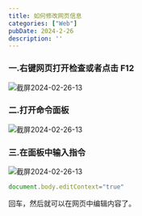 ```yaml
---
title: 如何修改网页信息
categories: ["Web"]
pubDate: 2024-2-26
description: ''
---
```


### 一.右键网页打开检查或者点击 F12

<img src="https://cdn.jsdelivr.net/gh/SUNSIR007/picx-images-hosting@master/截屏2024-02-26-13.19.48.7ljq6oykh3.png" alt="截屏2024-02-26-13" />

### 二.打开命令面板

<img src="https://cdn.jsdelivr.net/gh/SUNSIR007/picx-images-hosting@master/截屏2024-02-26-13.20.12.7zq5xk8say.png" alt="截屏2024-02-26-13" />

### 三.在面板中输入指令

<img src="https://cdn.jsdelivr.net/gh/SUNSIR007/picx-images-hosting@master/截屏2024-02-26-13.21.08.2ruvakgvb8.png" alt="截屏2024-02-26-13" />

```javascript
document.body.editContext="true"
```

回车，然后就可以在网页中编辑内容了。


